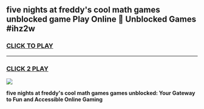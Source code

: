 
## five nights at freddy's cool math games unblocked game Play Online 👋 Unblocked Games #ihz2w
<h3>
<a href="https://premium.freeplayer.one?title=five_nights_at_freddy's_cool_math_games&ref=21F">CLICK TO PLAY</a></h3>
<hr>

<h3>
<a href="https://premium.freeplayer.one?title=five_nights_at_freddy's_cool_math_games&ref=21F">CLICK 2 PLAY</a>
  
</h3>

<a href="https://premium.freeplayer.one?title=five_nights_at_freddy's_cool_math_games&ref=21F/"><img src="https://clearcache.store/games.png"></a>


**five nights at freddy's cool math games games unblocked: Your Gateway to Fun and Accessible Online Gaming**
